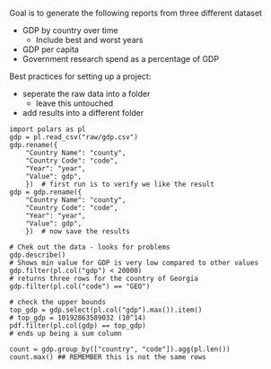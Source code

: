 Goal is to generate the following reports from three different dataset
* GDP by country over time
    * Include best and worst years
* GDP per capita
* Government research spend as a percentage of GDP


Best practices for setting up a project:
* seperate the raw data into a folder
    * leave this untouched
* add results into a different folder

```
import polars as pl
gdp = pl.read_csv("raw/gdp.csv")
gdp.rename({
    "Country Name": "county",
    "Country Code": "code",
    "Year": "year",
    "Value": gdp",
    })  # first run is to verify we like the result
gdp = gdp.rename({
    "Country Name": "county",
    "Country Code": "code",
    "Year": "year",
    "Value": gdp",
    })  # now save the results

# Chek out the data - looks for problems
gdp.describe()
# Shows min value for GDP is very low compared to other values
gdp.filter(pl.col("gdp") < 20000)
# returns three rows for the country of Georgia
gdp.filter(pl.col("code") == "GEO")

# check the upper bounds
top_gdp = gdp.select(pl.col("gdp").max()).item()
# top_gdp = 10192863589032 (10^14)
pdf.filter(pl.col(gdp) == top_gdp)
# ends up being a sum column

count = gdp.group_by(["country", "code"]).agg(pl.len())
count.max() ## REMEMBER this is not the same rows


